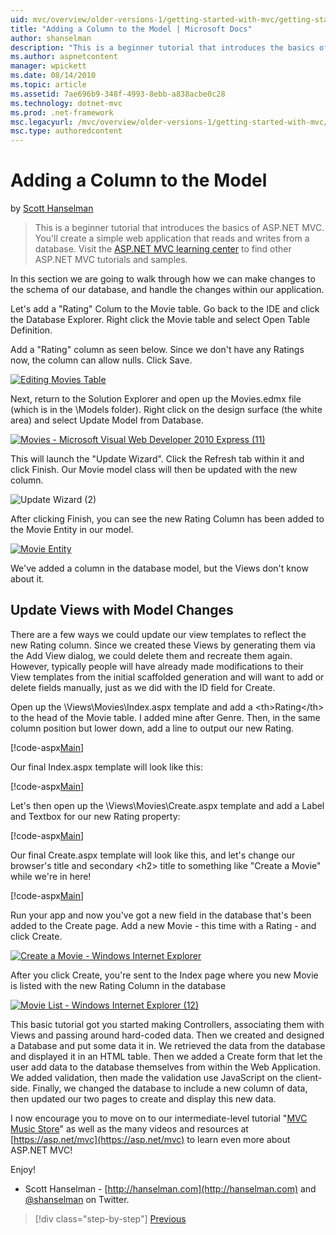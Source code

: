 ```yaml
---
uid: mvc/overview/older-versions-1/getting-started-with-mvc/getting-started-with-mvc-part8
title: "Adding a Column to the Model | Microsoft Docs"
author: shanselman
description: "This is a beginner tutorial that introduces the basics of ASP.NET MVC. Create a simple web application that reads and writes from a database."
ms.author: aspnetcontent
manager: wpickett
ms.date: 08/14/2010
ms.topic: article
ms.assetid: 7ae696b9-348f-4993-8ebb-a838acbe0c28
ms.technology: dotnet-mvc
ms.prod: .net-framework
msc.legacyurl: /mvc/overview/older-versions-1/getting-started-with-mvc/getting-started-with-mvc-part8
msc.type: authoredcontent
---
```

Adding a Column to the Model
====================
by [Scott Hanselman](https://github.com/shanselman)

> This is a beginner tutorial that introduces the basics of ASP.NET MVC. You'll create a simple web application that reads and writes from a database. Visit the [ASP.NET MVC learning center](../../../index.md) to find other ASP.NET MVC tutorials and samples.


In this section we are going to walk through how we can make changes to the schema of our database, and handle the changes within our application.

Let's add a "Rating" Colum to the Movie table. Go back to the IDE and click the Database Explorer. Right click the Movie table and select Open Table Definition.

Add a "Rating" column as seen below. Since we don't have any Ratings now, the column can allow nulls. Click Save.

[![Editing Movies Table](getting-started-with-mvc-part8/_static/image2.png)](getting-started-with-mvc-part8/_static/image1.png)

Next, return to the Solution Explorer and open up the Movies.edmx file (which is in the \Models folder). Right click on the design surface (the white area) and select Update Model from Database.

[![Movies - Microsoft Visual Web Developer 2010 Express (11)](getting-started-with-mvc-part8/_static/image4.png)](getting-started-with-mvc-part8/_static/image3.png)

This will launch the "Update Wizard". Click the Refresh tab within it and click Finish. Our Movie model class will then be updated with the new column.

![Update Wizard (2)](getting-started-with-mvc-part8/_static/image5.png)

After clicking Finish, you can see the new Rating Column has been added to the Movie Entity in our model.

[![Movie Entity](getting-started-with-mvc-part8/_static/image7.png)](getting-started-with-mvc-part8/_static/image6.png)

We've added a column in the database model, but the Views don't know about it.

## Update Views with Model Changes

There are a few ways we could update our view templates to reflect the new Rating column. Since we created these Views by generating them via the Add View dialog, we could delete them and recreate them again. However, typically people will have already made modifications to their View templates from the initial scaffolded generation and will want to add or delete fields manually, just as we did with the ID field for Create.

Open up the \Views\Movies\Index.aspx template and add a &lt;th&gt;Rating&lt;/th&gt; to the head of the Movie table. I added mine after Genre. Then, in the same column position but lower down, add a line to output our new Rating.

[!code-aspx[Main](getting-started-with-mvc-part8/samples/sample1.aspx)]

Our final Index.aspx template will look like this:

[!code-aspx[Main](getting-started-with-mvc-part8/samples/sample2.aspx)]

Let's then open up the \Views\Movies\Create.aspx template and add a Label and Textbox for our new Rating property:

[!code-aspx[Main](getting-started-with-mvc-part8/samples/sample3.aspx)]

Our final Create.aspx template will look like this, and let's change our browser's title and secondary &lt;h2&gt; title to something like "Create a Movie" while we're in here!

[!code-aspx[Main](getting-started-with-mvc-part8/samples/sample4.aspx)]

Run your app and now you've got a new field in the database that's been added to the Create page. Add a new Movie - this time with a Rating - and click Create.

[![Create a Movie - Windows Internet Explorer](getting-started-with-mvc-part8/_static/image9.png)](getting-started-with-mvc-part8/_static/image8.png)

After you click Create, you're sent to the Index page where you new Movie is listed with the new Rating Column in the database

[![Movie List - Windows Internet Explorer (12)](getting-started-with-mvc-part8/_static/image11.png)](getting-started-with-mvc-part8/_static/image10.png)

This basic tutorial got you started making Controllers, associating them with Views and passing around hard-coded data. Then we created and designed a Database and put some data it in. We retrieved the data from the database and displayed it in an HTML table. Then we added a Create form that let the user add data to the database themselves from within the Web Application. We added validation, then made the validation use JavaScript on the client-side. Finally, we changed the database to include a new column of data, then updated our two pages to create and display this new data.

I now encourage you to move on to our intermediate-level tutorial "[MVC Music Store](../../older-versions/mvc-music-store/mvc-music-store-part-1.md)" as well as the many videos and resources at [https://asp.net/mvc](https://asp.net/mvc) to learn even more about ASP.NET MVC!

Enjoy!

- Scott Hanselman - [http://hanselman.com](http://hanselman.com) and [@shanselman](http://twitter.com/shanselman) on Twitter.

>[!div class="step-by-step"]
[Previous](getting-started-with-mvc-part7.md)
